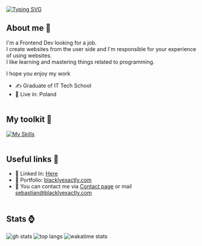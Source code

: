 [![Typing SVG](https://readme-typing-svg.demolab.com?font=Fira+Code&pause=1000&color=FF63CE&width=435&lines=Hello%2C+I'm+Sebastian;Frontend+Developer;Sourcepawn+hater;NextJS+enthusiast)](https://git.io/typing-svg)

## About me 👤

I'm a Frontend Dev looking for a job.<br>
I create websites from the user side and I'm responsible for your experience of using websites.<br>
I like learning and mastering things related to programming.<br>

I hope you enjoy my work

- ✍ Graduate of IT Tech School
- 🏡 Live in: Poland
<br/><br/>

## My toolkit 🔨

[![My Skills](https://skillicons.dev/icons?i=html,css,js,ts,react,next,gatsby,tailwind,styledcomponents,sass,vscode,linux,figma)](https://skillicons.dev)
<br/><br/>

## Useful links 📄

- 👷 Linked In: <a href="https://www.linkedin.com/in/sebastian-matkowski-305b9b1b6/">Here</a>
- 🎨 Portfolio: <a href="https://blacklyexactly.com">blacklyexactly.com</a>
- 📨 You can contact me via <a href="https://blacklyexactly.com/contact">Contact page</a> or mail <a href="mailto:sebastian@blacklyexactly.com">sebastian@blacklyexactly.com</a>
<br/><br/>

## Stats ⌚
<span>
  <img src="https://readme-stats-six-zeta.vercel.app/api?username=BlacKlyExactly&show_icons=true&theme=synthwave&layout=compact&hide=prs&card_width=1000" alt="gh stats">
</span>
<span>
  <img src="https://readme-stats-six-zeta.vercel.app/api/top-langs/?username=BlacKlyExactly&theme=synthwave&layout=compact&langs_count=6&card_width=500&line_height=50" alt="top langs">
</span>

<span>
  <img src="https://github-readme-stats.vercel.app/api/wakatime/?username=BlacKlyExactly&theme=synthwave&layout=compact&langs_count=6&v=2&card_width=500" alt="wakatime stats">
</span>
